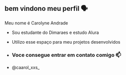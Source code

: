 ## bem vindono meu perfil 🗣️

Meu nome é Carolyne Andrade

- Sou estudante do Dimaraes e estudo Alura
- Utilizo esse espaço para meu projetos desenvolvidos

- ### Voce consegue entrar em contato comigo 📫

- @caarol_xxs_
